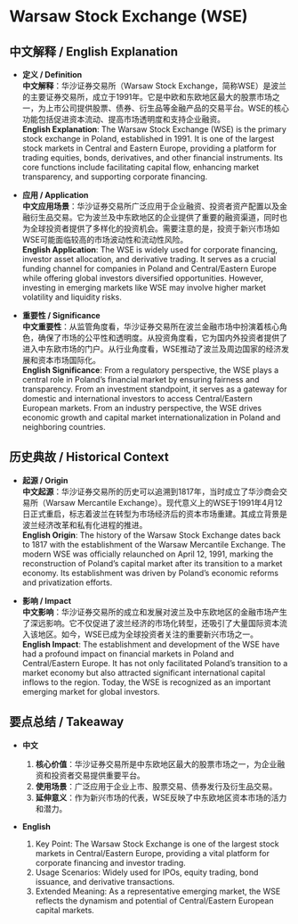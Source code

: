 # Warsaw Stock Exchange (WSE)

## 中文解释 / English Explanation

* **定义 / Definition**  
  **中文解释**：华沙证券交易所（Warsaw Stock Exchange，简称WSE）是波兰的主要证券交易所，成立于1991年。它是中欧和东欧地区最大的股票市场之一，为上市公司提供股票、债券、衍生品等金融产品的交易平台。WSE的核心功能包括促进资本流动、提高市场透明度和支持企业融资。  
  **English Explanation**: The Warsaw Stock Exchange (WSE) is the primary stock exchange in Poland, established in 1991. It is one of the largest stock markets in Central and Eastern Europe, providing a platform for trading equities, bonds, derivatives, and other financial instruments. Its core functions include facilitating capital flow, enhancing market transparency, and supporting corporate financing.

* **应用 / Application**  
  **中文应用场景**：华沙证券交易所广泛应用于企业融资、投资者资产配置以及金融衍生品交易。它为波兰及中东欧地区的企业提供了重要的融资渠道，同时也为全球投资者提供了多样化的投资机会。需要注意的是，投资于新兴市场如WSE可能面临较高的市场波动性和流动性风险。  
  **English Application**: The WSE is widely used for corporate financing, investor asset allocation, and derivative trading. It serves as a crucial funding channel for companies in Poland and Central/Eastern Europe while offering global investors diversified opportunities. However, investing in emerging markets like WSE may involve higher market volatility and liquidity risks.

* **重要性 / Significance**  
  **中文重要性**：从监管角度看，华沙证券交易所在波兰金融市场中扮演着核心角色，确保了市场的公平性和透明度。从投资角度看，它为国内外投资者提供了进入中东欧市场的门户。从行业角度看，WSE推动了波兰及周边国家的经济发展和资本市场国际化。  
  **English Significance**: From a regulatory perspective, the WSE plays a central role in Poland’s financial market by ensuring fairness and transparency. From an investment standpoint, it serves as a gateway for domestic and international investors to access Central/Eastern European markets. From an industry perspective, the WSE drives economic growth and capital market internationalization in Poland and neighboring countries.

## 历史典故 / Historical Context

* **起源 / Origin**  
  **中文起源**：华沙证券交易所的历史可以追溯到1817年，当时成立了华沙商会交易所（Warsaw Mercantile Exchange）。现代意义上的WSE于1991年4月12日正式重启，标志着波兰在转型为市场经济后的资本市场重建。其成立背景是波兰经济改革和私有化进程的推进。  
  **English Origin**: The history of the Warsaw Stock Exchange dates back to 1817 with the establishment of the Warsaw Mercantile Exchange. The modern WSE was officially relaunched on April 12, 1991, marking the reconstruction of Poland’s capital market after its transition to a market economy. Its establishment was driven by Poland’s economic reforms and privatization efforts.

* **影响 / Impact**  
  **中文影响**：华沙证券交易所的成立和发展对波兰及中东欧地区的金融市场产生了深远影响。它不仅促进了波兰经济的市场化转型，还吸引了大量国际资本流入该地区。如今，WSE已成为全球投资者关注的重要新兴市场之一。  
  **English Impact**: The establishment and development of the WSE have had a profound impact on financial markets in Poland and Central/Eastern Europe. It has not only facilitated Poland’s transition to a market economy but also attracted significant international capital inflows to the region. Today, the WSE is recognized as an important emerging market for global investors.

## 要点总结 / Takeaway

* **中文**  
  1. **核心价值**：华沙证券交易所是中东欧地区最大的股票市场之一，为企业融资和投资者交易提供重要平台。
  2. **使用场景**：广泛应用于企业上市、股票交易、债券发行及衍生品交易。
  3. **延伸意义**：作为新兴市场的代表，WSE反映了中东欧地区资本市场的活力和潜力。

* **English**
  1. Key Point: The Warsaw Stock Exchange is one of the largest stock markets in Central/Eastern Europe, providing a vital platform for corporate financing and investor trading.
  2. Usage Scenarios: Widely used for IPOs, equity trading, bond issuance, and derivative transactions.
  3. Extended Meaning: As a representative emerging market, the WSE reflects the dynamism and potential of Central/Eastern European capital markets.